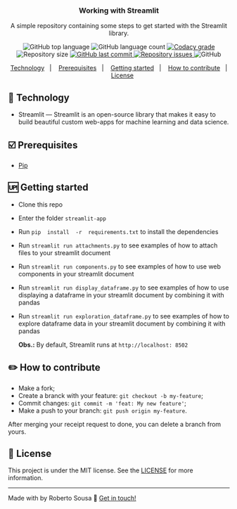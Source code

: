 


<h3 align="center">
	Working with Streamlit
</h3>
<p align="center">
A simple repository containing some steps to get started with the Streamlit library.
</p>
<p align="center">
  <img alt="GitHub top language" src="https://img.shields.io/github/languages/top/robertosousa1/streamlit-app.svg">
  
  <img alt="GitHub language count" src="https://img.shields.io/github/languages/count/robertosousa1/streamlit-app.svg">
  
  <a href="https://www.codacy.com/app/robertosousa1/streamlit-app?utm_source=github.com&amp;utm_medium=referral&amp;utm_content=robertosousa1/streamlit-app&amp;utm_campaign=Badge_Grade">
    <img alt="Codacy grade" src="https://img.shields.io/codacy/grade/70c8e79c83b442278f6c276ebf117ae4.svg">
  </a>

  
  <img alt="Repository size" src="https://img.shields.io/github/repo-size/robertosousa1/streamlit-app.svg">
  <a href="https://github.com/robertosousa1/streamlit-app/commits/master">
    <img alt="GitHub last commit" src="https://img.shields.io/github/last-commit/robertosousa1/streamlit-app.svg">
  </a>
  
  <a href="https://github.com/robertosousa1/streamlit-app/issues">
    <img alt="Repository issues" src="https://img.shields.io/github/issues/robertosousa1/streamlit-app.svg">
  </a>

  <img alt="GitHub" src="https://img.shields.io/github/license/robertosousa1/streamlit-app.svg">   
</p>

<p align="center">
<a href="#rocket-technology">Technology</a>&nbsp;&nbsp;&nbsp;|&nbsp;&nbsp;&nbsp;
  <a href="#ballot_box_with_check-prerequisites">Prerequisites</a>&nbsp;&nbsp;&nbsp;|&nbsp;&nbsp;&nbsp;
    <a href="#up-getting-started">Getting started</a>&nbsp;&nbsp;&nbsp;|&nbsp;&nbsp;&nbsp;
  <a href="#pencil2-how-to-contribute">How to contribute</a>&nbsp;&nbsp;&nbsp;|&nbsp;&nbsp;&nbsp;
  <a href="#memo-license">License</a>
</p>

## [](#technology):rocket: Technology
-  Streamlit — Streamlit is an open-source library that makes it easy to build beautiful custom web-apps for machine learning and data science.

## [](#prerequisites):ballot_box_with_check: Prerequisites
-   [Pip](https://pypi.org/project/pip/)

## [](#getting-started):up: Getting started

-   Clone this repo
-  Enter the folder `streamlit-app`
-  Run `pip  install  -r  requirements.txt` to install the dependencies
-  Run `streamlit run attachments.py` to see examples of how to attach files to your streamlit document
-  Run `streamlit run components.py` to see examples of how to use web components in your streamlit document
-  Run `streamlit run display_dataframe.py` to see examples of how to use displaying a dataframe in your streamlit document by combining it with pandas
-  Run `streamlit run exploration_dataframe.py` to see examples of how to explore dataframe data in your streamlit document by combining it with pandas

	**Obs.:** By default, Streamlit runs at `http://localhost: 8502`
## [](#how-to-contribute):pencil2: How to contribute

-   Make a fork;
-   Create a branck with your feature:  `git checkout -b my-feature`;
-   Commit changes:  `git commit -m 'feat: My new feature'`;
-   Make a push to your branch:  `git push origin my-feature`.

After merging your receipt request to done, you can delete a branch from yours.

## [](#license):memo: License
This project is under the MIT license. See the [LICENSE]([[https://github.com/robertosousa1/streamlit-app/blob/master/LICENSE](https://github.com/robertosousa1/streamlit-app/blob/master/LICENSE)]) for more information.

----------

Made with by Roberto Sousa  👋  [Get in touch!](https://www.linkedin.com/in/robertosousa01/)
